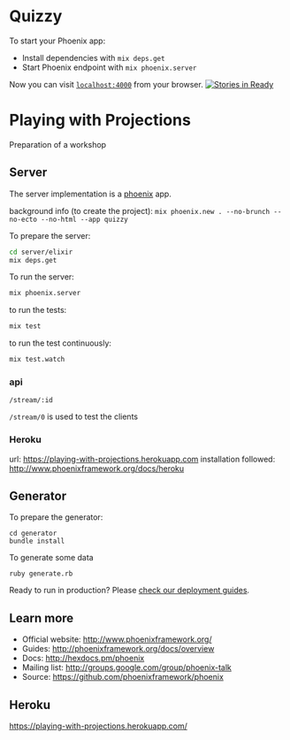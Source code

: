 
# Quizzy

To start your Phoenix app:

  * Install dependencies with `mix deps.get`
  * Start Phoenix endpoint with `mix phoenix.server`

Now you can visit [`localhost:4000`](http://localhost:4000) from your browser.
[![Stories in Ready](https://badge.waffle.io/michelgrootjans/playing_with_projections.svg?label=ready&title=Ready)](http://waffle.io/michelgrootjans/playing_with_projections)

# Playing with Projections
Preparation of a workshop

## Server

The server implementation is a [phoenix](http://www.phoenixframework.org/) app.

background info (to create the project): `mix phoenix.new . --no-brunch --no-ecto --no-html --app quizzy`

To prepare the server:
```bash
cd server/elixir
mix deps.get
```

To run the server:

```bash
mix phoenix.server
```

to run the tests:
```bash
mix test
```
to run the test continuously:
```bash
mix test.watch
```

### api

`/stream/:id`

`/stream/0` is used to test the clients

### Heroku

url: https://playing-with-projections.herokuapp.com 
installation followed: http://www.phoenixframework.org/docs/heroku


## Generator

To prepare the generator:
```
cd generator
bundle install
```

To generate some data
```
ruby generate.rb
```

Ready to run in production? Please [check our deployment guides](http://www.phoenixframework.org/docs/deployment).

## Learn more

  * Official website: http://www.phoenixframework.org/
  * Guides: http://phoenixframework.org/docs/overview
  * Docs: http://hexdocs.pm/phoenix
  * Mailing list: http://groups.google.com/group/phoenix-talk
  * Source: https://github.com/phoenixframework/phoenix


## Heroku

https://playing-with-projections.herokuapp.com/